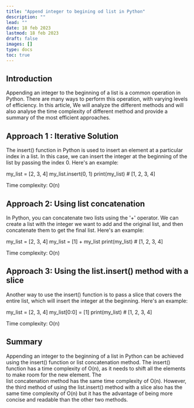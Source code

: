 ```yaml
---
title: "Append integer to begining od list in Python"
description: ""
lead: ""
date: 18 feb 2023
lastmod: 18 feb 2023
draft: false
images: []
type: docs
toc: true
---
```


## Introduction 

Appending an integer to the beginning of a list is a common operation in Python. There are many ways to perform this operation, 
with varying levels of efficiency. In this article,  We will analyze the different methods and will also analyse the time 
complexity of different method and provide a summary of the most efficient approaches.


## Approach 1 : Iterative Solution 

The insert() function in Python is used to insert an element at a particular index in a list. In this case, we can insert the 
integer at the beginning of the list by passing the index 0. Here's an example:


my_list = [2, 3, 4]
my_list.insert(0, 1)
print(my_list) # [1, 2, 3, 4]


Time complexity: O(n)

## Approach 2: Using list concatenation

In Python, you can concatenate two lists using the '+' operator. We can create a list with the integer we want to add and the 
original list, and then concatenate them to get the final list. Here's an example:


my_list = [2, 3, 4]
my_list = [1] + my_list
print(my_list) # [1, 2, 3, 4]


Time complexity: O(n)


## Approach 3: Using the list.insert() method with a slice

Another way to use the insert() function is to pass a slice that covers the entire list, which will insert the integer at the 
beginning. Here's an example:


my_list = [2, 3, 4]
my_list[0:0] = [1]
print(my_list) # [1, 2, 3, 4]


Time complexity: O(n)

## Summary

Appending an integer to the beginning of a list in Python can be achieved using the insert() function or list concatenation method.
The insert() function has a time complexity of O(n), as it needs to shift all the elements to make room for the new element. The  
list concatenation method has the same time complexity of O(n). However, the third method of using the list.insert() method with a
slice also has the same time complexity of O(n) but it has the advantage of being more concise and readable than the other two 
methods.

